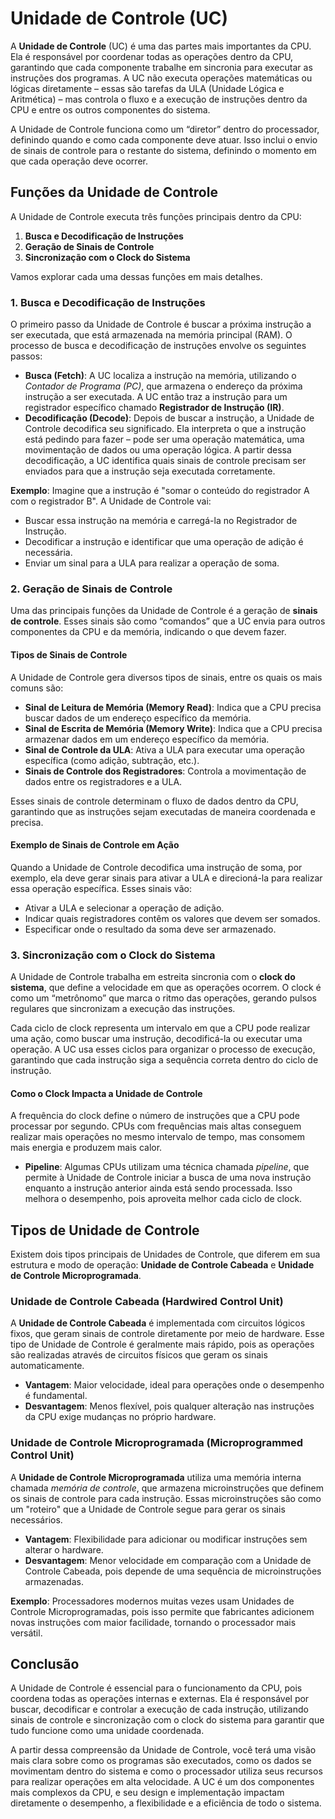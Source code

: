 # Unidade de Controle (UC)

A **Unidade de Controle** (UC) é uma das partes mais importantes da CPU. Ela é responsável por coordenar todas as operações dentro da CPU, garantindo que cada componente trabalhe em sincronia para executar as instruções dos programas. A UC não executa operações matemáticas ou lógicas diretamente – essas são tarefas da ULA (Unidade Lógica e Aritmética) – mas controla o fluxo e a execução de instruções dentro da CPU e entre os outros componentes do sistema.

A Unidade de Controle funciona como um “diretor” dentro do processador, definindo quando e como cada componente deve atuar. Isso inclui o envio de sinais de controle para o restante do sistema, definindo o momento em que cada operação deve ocorrer.

## Funções da Unidade de Controle

A Unidade de Controle executa três funções principais dentro da CPU:

1. **Busca e Decodificação de Instruções**
2. **Geração de Sinais de Controle**
3. **Sincronização com o Clock do Sistema**

Vamos explorar cada uma dessas funções em mais detalhes.

### 1. Busca e Decodificação de Instruções

O primeiro passo da Unidade de Controle é buscar a próxima instrução a ser executada, que está armazenada na memória principal (RAM). O processo de busca e decodificação de instruções envolve os seguintes passos:

- **Busca (Fetch)**: A UC localiza a instrução na memória, utilizando o *Contador de Programa (PC)*, que armazena o endereço da próxima instrução a ser executada. A UC então traz a instrução para um registrador específico chamado **Registrador de Instrução (IR)**.
- **Decodificação (Decode)**: Depois de buscar a instrução, a Unidade de Controle decodifica seu significado. Ela interpreta o que a instrução está pedindo para fazer – pode ser uma operação matemática, uma movimentação de dados ou uma operação lógica. A partir dessa decodificação, a UC identifica quais sinais de controle precisam ser enviados para que a instrução seja executada corretamente.

**Exemplo**: Imagine que a instrução é "somar o conteúdo do registrador A com o registrador B". A Unidade de Controle vai:
   - Buscar essa instrução na memória e carregá-la no Registrador de Instrução.
   - Decodificar a instrução e identificar que uma operação de adição é necessária.
   - Enviar um sinal para a ULA para realizar a operação de soma.

### 2. Geração de Sinais de Controle

Uma das principais funções da Unidade de Controle é a geração de **sinais de controle**. Esses sinais são como “comandos” que a UC envia para outros componentes da CPU e da memória, indicando o que devem fazer.

#### Tipos de Sinais de Controle

A Unidade de Controle gera diversos tipos de sinais, entre os quais os mais comuns são:

- **Sinal de Leitura de Memória (Memory Read)**: Indica que a CPU precisa buscar dados de um endereço específico da memória.
- **Sinal de Escrita de Memória (Memory Write)**: Indica que a CPU precisa armazenar dados em um endereço específico da memória.
- **Sinal de Controle da ULA**: Ativa a ULA para executar uma operação específica (como adição, subtração, etc.).
- **Sinais de Controle dos Registradores**: Controla a movimentação de dados entre os registradores e a ULA.

Esses sinais de controle determinam o fluxo de dados dentro da CPU, garantindo que as instruções sejam executadas de maneira coordenada e precisa.

#### Exemplo de Sinais de Controle em Ação

Quando a Unidade de Controle decodifica uma instrução de soma, por exemplo, ela deve gerar sinais para ativar a ULA e direcioná-la para realizar essa operação específica. Esses sinais vão:
   - Ativar a ULA e selecionar a operação de adição.
   - Indicar quais registradores contêm os valores que devem ser somados.
   - Especificar onde o resultado da soma deve ser armazenado.

### 3. Sincronização com o Clock do Sistema

A Unidade de Controle trabalha em estreita sincronia com o **clock do sistema**, que define a velocidade em que as operações ocorrem. O clock é como um “metrônomo” que marca o ritmo das operações, gerando pulsos regulares que sincronizam a execução das instruções.

Cada ciclo de clock representa um intervalo em que a CPU pode realizar uma ação, como buscar uma instrução, decodificá-la ou executar uma operação. A UC usa esses ciclos para organizar o processo de execução, garantindo que cada instrução siga a sequência correta dentro do ciclo de instrução.

#### Como o Clock Impacta a Unidade de Controle

A frequência do clock define o número de instruções que a CPU pode processar por segundo. CPUs com frequências mais altas conseguem realizar mais operações no mesmo intervalo de tempo, mas consomem mais energia e produzem mais calor.

- **Pipeline**: Algumas CPUs utilizam uma técnica chamada *pipeline*, que permite à Unidade de Controle iniciar a busca de uma nova instrução enquanto a instrução anterior ainda está sendo processada. Isso melhora o desempenho, pois aproveita melhor cada ciclo de clock.

## Tipos de Unidade de Controle

Existem dois tipos principais de Unidades de Controle, que diferem em sua estrutura e modo de operação: **Unidade de Controle Cabeada** e **Unidade de Controle Microprogramada**.

### Unidade de Controle Cabeada (Hardwired Control Unit)

A **Unidade de Controle Cabeada** é implementada com circuitos lógicos fixos, que geram sinais de controle diretamente por meio de hardware. Esse tipo de Unidade de Controle é geralmente mais rápido, pois as operações são realizadas através de circuitos físicos que geram os sinais automaticamente.

- **Vantagem**: Maior velocidade, ideal para operações onde o desempenho é fundamental.
- **Desvantagem**: Menos flexível, pois qualquer alteração nas instruções da CPU exige mudanças no próprio hardware.

### Unidade de Controle Microprogramada (Microprogrammed Control Unit)

A **Unidade de Controle Microprogramada** utiliza uma memória interna chamada *memória de controle*, que armazena microinstruções que definem os sinais de controle para cada instrução. Essas microinstruções são como um "roteiro" que a Unidade de Controle segue para gerar os sinais necessários.

- **Vantagem**: Flexibilidade para adicionar ou modificar instruções sem alterar o hardware.
- **Desvantagem**: Menor velocidade em comparação com a Unidade de Controle Cabeada, pois depende de uma sequência de microinstruções armazenadas.

**Exemplo**: Processadores modernos muitas vezes usam Unidades de Controle Microprogramadas, pois isso permite que fabricantes adicionem novas instruções com maior facilidade, tornando o processador mais versátil.

## Conclusão

A Unidade de Controle é essencial para o funcionamento da CPU, pois coordena todas as operações internas e externas. Ela é responsável por buscar, decodificar e controlar a execução de cada instrução, utilizando sinais de controle e sincronização com o clock do sistema para garantir que tudo funcione como uma unidade coordenada.

A partir dessa compreensão da Unidade de Controle, você terá uma visão mais clara sobre como os programas são executados, como os dados se movimentam dentro do sistema e como o processador utiliza seus recursos para realizar operações em alta velocidade. A UC é um dos componentes mais complexos da CPU, e seu design e implementação impactam diretamente o desempenho, a flexibilidade e a eficiência de todo o sistema.
~~~~